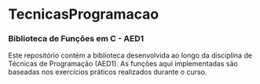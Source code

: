 # TecnicasProgramacao

### Biblioteca de Funções em C - AED1

Este repositório contém a biblioteca desenvolvida ao longo da disciplina de Técnicas de Programação (AED1). 
As funções aqui implementadas são baseadas nos exercícios práticos realizados durante o curso.
